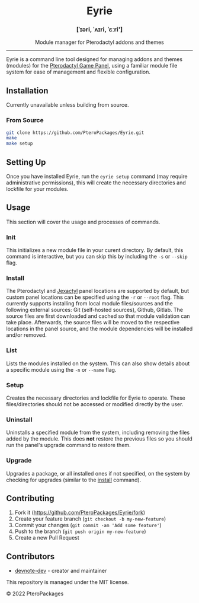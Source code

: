 <h1 align="center">Eyrie</h1>
<h3 align="center">[ˈɪəri, ˈʌɪri, ˈɛːri']</h3>
<p align="center">Module manager for Pterodactyl addons and themes</p>

---
Eyrie is a command line tool designed for managing addons and themes (modules) for the [Pterodactyl Game Panel](https://pterodactyl.io), using a familiar module file system for ease of management and flexible configuration.

## Installation
Currently unavailable unless building from source.

### From Source
```sh
git clone https://github.com/PteroPackages/Eyrie.git
make
make setup
```

## Setting Up
Once you have installed Eyrie, run the `eyrie setup` command (may require administrative permissions), this will create the necessary directories and lockfile for your modules.

## Usage
This section will cover the usage and processes of commands.

### Init
This initializes a new module file in your curent directory. By default, this command is interactive, but you can skip this by including the `-s` or `--skip` flag. <!-- module-file-doc ref -->

### Install
The Pterodactyl and [Jexactyl](https://jexactyl.com) panel locations are supported by default, but custom panel locations can be specified using the `-r` or `--root` flag. This currently supports installing from local module files/sources and the following external sources: Git (self-hosted sources), Github, Gitlab. The source files are first downloaded and cached so that module validation can take place. Afterwards, the source files will be moved to the respective locations in the panel source, and the module dependencies will be installed and/or removed.<!-- TODO: module-file-doc: depdendencies -->

### List
Lists the modules installed on the system. This can also show details about a specific module using the `-n` or `--name` flag.

### Setup
Creates the necessary directories and lockfile for Eyrie to operate. These files/directories should not be accessed or modified directly by the user.

### Uninstall
Uninstalls a specified module from the system, including removing the files added by the module. This does **not** restore the previous files so you should run the panel's upgrade command to restore them.

### Upgrade
Upgrades a package, or all installed ones if not specified, on the system by checking for upgrades (similar to the [install](#install) command).

## Contributing
1. Fork it (<https://github.com/PteroPackages/Eyrie/fork>)
2. Create your feature branch (`git checkout -b my-new-feature`)
3. Commit your changes (`git commit -am 'Add some feature'`)
4. Push to the branch (`git push origin my-new-feature`)
5. Create a new Pull Request

## Contributors
- [devnote-dev](https://github.com/devnote-dev) - creator and maintainer

This repository is managed under the MIT license.

© 2022 PteroPackages
